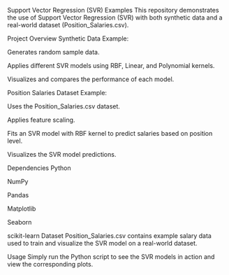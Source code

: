 Support Vector Regression (SVR) Examples
This repository demonstrates the use of Support Vector Regression (SVR) with both synthetic data and a real-world dataset (Position_Salaries.csv).

Project Overview
Synthetic Data Example:

Generates random sample data.

Applies different SVR models using RBF, Linear, and Polynomial kernels.

Visualizes and compares the performance of each model.

Position Salaries Dataset Example:

Uses the Position_Salaries.csv dataset.

Applies feature scaling.

Fits an SVR model with RBF kernel to predict salaries based on position level.

Visualizes the SVR model predictions.

Dependencies
Python

NumPy

Pandas

Matplotlib

Seaborn

scikit-learn
Dataset
Position_Salaries.csv contains example salary data used to train and visualize the SVR model on a real-world dataset.

Usage
Simply run the Python script to see the SVR models in action and view the corresponding plots.
